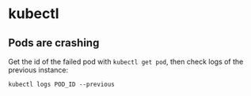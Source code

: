 # kubectl

## Pods are crashing
Get the id of the failed pod with `kubectl get pod`, then check logs of the previous instance:

```
kubectl logs POD_ID --previous
```
